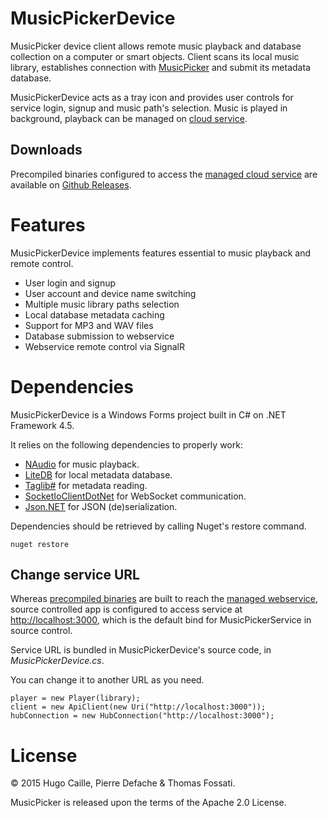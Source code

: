 # MusicPickerDevice
MusicPicker device client allows remote music playback and database collection on a computer or smart objects.
Client scans its local music library, establishes connection with 
[MusicPicker](https://github.com/hugoatease/musicpicker) and submit its metadata database.

MusicPickerDevice acts as a tray icon and provides user controls for service login, signup and music path's selection.
Music is played in background, playback can be managed on [cloud service](http://nodepicker.cloudapp.net).

Downloads
---------
Precompiled binaries configured to access the [managed cloud service](http://nodepicker.cloudapp.net)
are available on [Github Releases](https://github.com/hugoatease/MusicPickerDevice/releases).

Features
==========
MusicPickerDevice implements features essential to music playback and remote control.

- User login and signup
- User account and device name switching
- Multiple music library paths selection
- Local database metadata caching
- Support for MP3 and WAV files
- Database submission to webservice
- Webservice remote control via SignalR

Dependencies
============
MusicPickerDevice is a Windows Forms project built in C# on .NET Framework 4.5.

It relies on the following dependencies to properly work:

- [NAudio](https://github.com/naudio/NAudio) for music playback.
- [LiteDB](https://github.com/mbdavid/LiteDB) for local metadata database.
- [Taglib#](https://github.com/mono/taglib-sharp) for metadata reading.
- [SocketIoClientDotNet](https://github.com/Quobject/SocketIoClientDotNet) for WebSocket communication.
- [Json.NET](https://github.com/JamesNK/Newtonsoft.Json) for JSON (de)serialization.

Dependencies should be retrieved by calling Nuget's restore command.

    nuget restore

Change service URL
------------------
Whereas [precompiled binaries](https://github.com/hugoatease/MusicPickerDevice/releases) are built to
reach the [managed webservice](http://nodepicker.cloudapp.net), source controlled app is configured to
access service at [http://localhost:3000](http://localhost:3000), which is the default bind for MusicPickerService
in source control.

Service URL is bundled in MusicPickerDevice's source code, in *MusicPickerDevice.cs*. 

You can change it to another URL as you need.

    player = new Player(library);
    client = new ApiClient(new Uri("http://localhost:3000"));
    hubConnection = new HubConnection("http://localhost:3000");

License
===========
© 2015 Hugo Caille, Pierre Defache & Thomas Fossati. 

MusicPicker is released upon the terms of the Apache 2.0 License.
